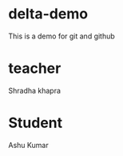 # delta-demo
This is a demo for git and github

# teacher 
 Shradha khapra

 # Student 
 Ashu Kumar
 